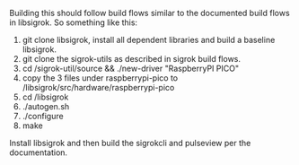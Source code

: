 Building this should follow build flows similar to the documented build flows in libsigrok.
So something like this:
1) git clone libsigrok, install all dependent libraries and build a baseline libsigrok.
2) git clone the sigrok-utils as described in sigrok build flows.
3) cd <path>/sigrok-util/source && ./new-driver "RaspberryPI PICO"
4) copy the 3 files under raspberrypi-pico to <path>/libsigrok/src/hardware/raspberrypi-pico
5) cd <path>/libsigrok
6) ./autogen.sh
7) ./configure
8) make

Install libsigrok and then build the sigrokcli and pulseview per the documentation.
